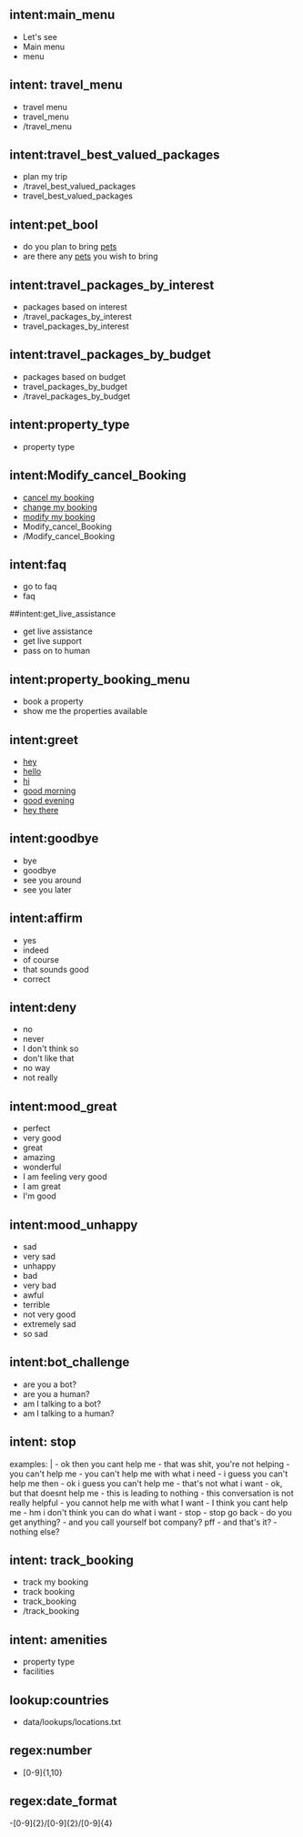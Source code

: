 ## intent:main_menu
- Let's see
- Main menu
- menu

## intent: travel_menu
- travel menu
- travel_menu
- /travel_menu

## intent:travel_best_valued_packages
- plan my trip
- /travel_best_valued_packages
- travel_best_valued_packages

## intent:pet_bool
- do you plan to bring [pets](pets)
- are there any [pets](pets) you wish to bring

## intent:travel_packages_by_interest
- packages based on interest
- /travel_packages_by_interest
- travel_packages_by_interest

## intent:travel_packages_by_budget
- packages based on budget
- travel_packages_by_budget
- /travel_packages_by_budget

## intent:property_type
- property type

## intent:Modify_cancel_Booking
- [cancel my booking](modify_booking)
- [change my booking](modify_booking)
- [modify my booking](modify_booking)
- Modify_cancel_Booking
- /Modify_cancel_Booking

## intent:faq
- go to faq
- faq

##intent:get_live_assistance
- get live assistance
- get live support
- pass on to human 

## intent:property_booking_menu
- book a property
- show me the properties available

## intent:greet
- [hey](greeting)
- [hello](greeting)
- [hi](greeting)
- [good morning](greeting)
- [good evening](greeting)
- [hey there](greeting)

## intent:goodbye
- bye
- goodbye
- see you around
- see you later

## intent:affirm
- yes
- indeed
- of course
- that sounds good
- correct

## intent:deny
- no
- never
- I don't think so
- don't like that
- no way
- not really

## intent:mood_great
- perfect
- very good
- great
- amazing
- wonderful
- I am feeling very good
- I am great
- I'm good

## intent:mood_unhappy
- sad
- very sad
- unhappy
- bad
- very bad
- awful
- terrible
- not very good
- extremely sad
- so sad

## intent:bot_challenge
- are you a bot?
- are you a human?
- am I talking to a bot?
- am I talking to a human?

## intent: stop
  examples: |
    - ok then you cant help me
    - that was shit, you're not helping
    - you can't help me
    - you can't help me with what i need
    - i guess you can't help me then
    - ok i guess you can't help me
    - that's not what i want
    - ok, but that doesnt help me
    - this is leading to nothing
    - this conversation is not really helpful
    - you cannot help me with what I want
    - I think you cant help me
    - hm i don't think you can do what i want
    - stop
    - stop go back
    - do you get anything?
    - and you call yourself bot company? pff
    - and that's it?
    - nothing else?

<!--## intent: value_correction
- I want to [change my destination](change_destination) to [New York](destination)
- can I [change my destination](change_destination) to [Barcelona](destination)?
- can you [change my destination](change_destination) to [Athens](destination)?
- Please [change my destination](change_destination) to [Sydney](destination)
- I would like to [update my destination](change_destination) to [Havana](destination)
- [change my destination](change_destination) to [Paris](destination)
- [update my destination](change_destination) to [Doha](destination)
- [change my destination](change_destination) to [Amsterdam](destination)
- [change my destination](change_destination) to [Venice](destination)
- [change my destination](change_destination) to [Kyoto](destination)

- I want to [change my boarding point](change_origin) to [Hyderabad](origin)
- can I [change my boarding point](change_origin) to [Chennai](origin)?
- can you [change my boarding point](change_origin) to [Delhi](origin)?
- Please [update my boarding point](change_origin) to [Kolkata](origin)
- I would like to [change my boarding point](change_origin) to [Mumbai](origin)
- [change my boarding point](change_origin) to [Goa](origin)
- [change my boarding point](change_origin) to [Cape Town](origin)
- [change my boarding point](change_origin) to [Budapest](origin)
- [update my boarding point](change_origin) to [Lisbon](origin)
- [change my boarding point](change_origin) to [Istanbul](origin)

- [change adults count](change_adults_count) to [3](adults_count)
- Can you [change adults count](change_adults_count) to [1](adults_count)
- [change adults count](change_adults_count) to [2](adults_count)
- Can you [change adults count](change_adults_count) to [4](adults_count)
- [change adults count](change_adults_count) to [5](adults_count)
- Can you [change adults count](change_adults_count) to [6](adults_count)
- [change adults count](change_adults_count) to [7](adults_count)
- Can you [change adults count](change_adults_count) to [8](adults_count)
- [change children count](change_children_count) to [9](adults_count)
- Can you [change adults count](change_adults_count) to [10](adults_count)

- [change children count](change_children_count) to [5](child_count)
- Can you [change children count](change_children_count) to [10](child_count)
- [change children count](change_children_count) to [1](child_count)
- Can you [change children count](change_children_count) to [0](child_count)
- [change children count](change_children_count) to [2](child_count)
- Can you [change children count](change_children_count) to [3](child_count)
- [change children count](change_children_count) to [4](child_count)
- Can you [change children count](change_children_count) to [6](child_count)
- [change children count](change_children_count) to [7](child_count)
- Can you [change children count](change_children_count) to [8](child_count)

- [change travel date](change_travel_date) to [11/11/23](travel_date)
- [change travel period](change_travel_period) to [12](travel_period)
- [change budget](change_budget) to [2000](budget)
-->
## intent: track_booking
- track my booking
- track booking
- track_booking
- /track_booking

## intent: amenities
- property type
- facilities

## lookup:countries
- data/lookups/locations.txt

## regex:number
- [0-9]{1,10}

## regex:date_format
-[0-9]{2}/[0-9]{2}/[0-9]{4}

